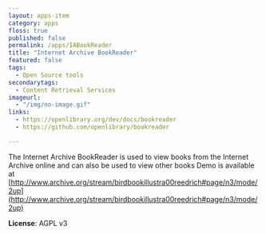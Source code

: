 ```yaml
---
layout: apps-item
category: apps
floss: true
published: false
permalink: /apps/IABookReader
title: "Internet Archive BookReader"
featured: false
tags:
  - Open Source tools
secondarytags:
  - Content Retrieval Services
imageurl:
  - "/img/no-image.gif"
links:
  - https://openlibrary.org/dev/docs/bookreader
  - https://github.com/openlibrary/bookreader

---
```

The Internet Archive BookReader is used to view books from the Internet Archive online and can also be used to view other books
Demo is available at [http://www.archive.org/stream/birdbookillustra00reedrich#page/n3/mode/2up](http://www.archive.org/stream/birdbookillustra00reedrich#page/n3/mode/2up)

**License**: AGPL v3

